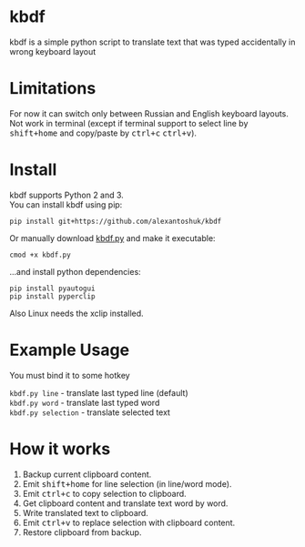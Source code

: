 kbdf
=========
kbdf is a simple python script to translate text that was typed accidentally in wrong keyboard layout


Limitations
============
For now it can switch only between Russian and English keyboard layouts.
Not work in terminal (except if terminal support to select line by <kbd>shift+home</kbd> and copy/paste by <kbd>ctrl+c</kbd> <kbd>ctrl+v</kbd>).

Install
============
kbdf supports Python 2 and 3.<br/>
You can install kbdf using pip:

`pip install git+https://github.com/alexantoshuk/kbdf`

Or manually download [kbdf.py](https://github.com/alexantoshuk/kbdf/blob/master/kbdf.py) and make it executable:

`cmod +x kbdf.py`

...and install python dependencies:

`pip install pyautogui`<br/>
`pip install pyperclip`

Also Linux needs the xclip installed.


Example Usage
=============
You must bind it to some hotkey

`kbdf.py line` - translate last typed line (default)<br/>
`kbdf.py word` - translate last typed word<br/>
`kbdf.py selection` - translate selected text<br/>


How it works
=============
1) Backup current clipboard content.
2) Emit <kbd>shift+home</kbd> for line selection (in line/word mode).
3) Emit <kbd>ctrl+c</kbd> to copy selection to clipboard.
4) Get clipboard content and translate text word by word.
5) Write translated text to clipboard.
6) Emit <kbd>ctrl+v</kbd> to replace selection with clipboard content.
7) Restore clipboard from backup.
